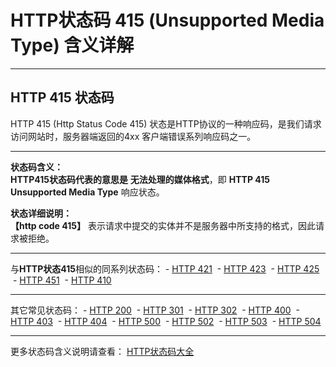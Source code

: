 # HTTP状态码 415 (Unsupported Media Type) 含义详解

---

## HTTP 415 状态码

HTTP 415 (Http Status Code 415) 状态是HTTP协议的一种响应码，是我们请求访问网站时，服务器端返回的4xx 客户端错误系列响应码之一。

---

**状态码含义：**  
**HTTP415状态码代表的意思是** **无法处理的媒体格式**，即 **HTTP 415 Unsupported Media Type** 响应状态。

**状态详细说明：**  
**【http code 415】** 表示请求中提交的实体并不是服务器中所支持的格式，因此请求被拒绝。

  

---

与**HTTP状态415**相似的同系列状态码： - [HTTP 421](https://github.com/CrayonL/AllHttpStatusCodes/blob/master/HTTPStatusCode/4xx_ClientErrors/Code_421.md "HTTP 421详细说明")
 - [HTTP 423](https://github.com/CrayonL/AllHttpStatusCodes/blob/master/HTTPStatusCode/4xx_ClientErrors/Code_423.md "HTTP 423详细说明")
 - [HTTP 425](https://github.com/CrayonL/AllHttpStatusCodes/blob/master/HTTPStatusCode/4xx_ClientErrors/Code_425.md "HTTP 425详细说明")
 - [HTTP 451](https://github.com/CrayonL/AllHttpStatusCodes/blob/master/HTTPStatusCode/4xx_ClientErrors/Code_451.md "HTTP 451详细说明")
 - [HTTP 410](https://github.com/CrayonL/AllHttpStatusCodes/blob/master/HTTPStatusCode/4xx_ClientErrors/Code_410.md "HTTP 410详细说明")

---

其它常见状态码： - [HTTP 200](https://github.com/CrayonL/AllHttpStatusCodes/blob/master/HTTPStatusCode/2xx_Success/Code_200.md "HTTP 200详细说明")
 - [HTTP 301](https://github.com/CrayonL/AllHttpStatusCodes/blob/master/HTTPStatusCode/3xx_Redirection/Code_301.md "HTTP 301详细说明")
 - [HTTP 302](https://github.com/CrayonL/AllHttpStatusCodes/blob/master/HTTPStatusCode/3xx_Redirection/Code_302.md "HTTP 302详细说明")
 - [HTTP 400](https://github.com/CrayonL/AllHttpStatusCodes/blob/master/HTTPStatusCode/4xx_ClientErrors/Code_400.md "HTTP 400详细说明")
 - [HTTP 403](https://github.com/CrayonL/AllHttpStatusCodes/blob/master/HTTPStatusCode/4xx_ClientErrors/Code_403.md "HTTP 403详细说明")
 - [HTTP 404](https://github.com/CrayonL/AllHttpStatusCodes/blob/master/HTTPStatusCode/4xx_ClientErrors/Code_404.md "HTTP 404详细说明")
 - [HTTP 500](https://github.com/CrayonL/AllHttpStatusCodes/blob/master/HTTPStatusCode/5xx_ServerErrors/Code_500.md "HTTP 500详细说明")
 - [HTTP 502](https://github.com/CrayonL/AllHttpStatusCodes/blob/master/HTTPStatusCode/5xx_ServerErrors/Code_502.md "HTTP 502详细说明")
 - [HTTP 503](https://github.com/CrayonL/AllHttpStatusCodes/blob/master/HTTPStatusCode/5xx_ServerErrors/Code_503.md "HTTP 503详细说明")
 - [HTTP 504](https://github.com/CrayonL/AllHttpStatusCodes/blob/master/HTTPStatusCode/5xx_ServerErrors/Code_504.md "HTTP 504详细说明")

---

更多状态码含义说明请查看： [HTTP状态码大全](https://github.com/CrayonL/AllHttpStatusCodes)